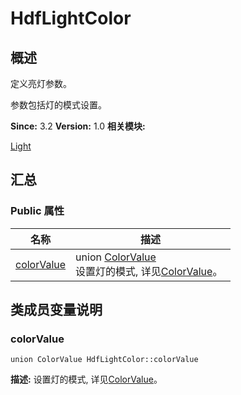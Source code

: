 # HdfLightColor


## 概述

定义亮灯参数。

参数包括灯的模式设置。

**Since:**
3.2
**Version:**
1.0
**相关模块:**

[Light](_light.md)


## 汇总


### Public 属性

  | 名称 | 描述 | 
| -------- | -------- |
| [colorValue](#colorvalue) | union&nbsp;[ColorValue](union_color_value.md)<br/>设置灯的模式,&nbsp;详见[ColorValue](union_color_value.md)。&nbsp; | 


## 类成员变量说明


### colorValue

  
```
union ColorValue HdfLightColor::colorValue
```
**描述:**
设置灯的模式, 详见[ColorValue](union_color_value.md)。
